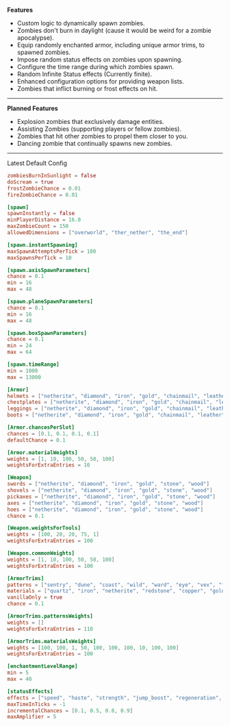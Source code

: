 **Features**
-   Custom logic to dynamically spawn zombies.
-   Zombies don't burn in daylight (cause it would be weird for a zombie apocalypse).
-   Equip randomly enchanted armor, including unique armor trims, to spawned zombies.
-   Impose random status effects on zombies upon spawning.
-   Configure the time range during which zombies spawn.
-   Random Infinite Status effects (Currently finite).
-   Enhanced configuration options for providing weapon lists.
-   Zombies that inflict burning or frost effects on hit.

---

**Planned Features**
-   Explosion zombies that exclusively damage entities.
-   Assisting Zombies (supporting players or fellow zombies).
-   Zombies that hit other zombies to propel them closer to you.
-   Dancing zombie that continually spawns new zombies.

---

Latest Default Config

```toml
zombiesBurnInSunlight = false
doScream = true
frostZombieChance = 0.01
fireZombieChance = 0.01

[spawn]
spawnInstantly = false
minPlayerDistance = 16.0
maxZombieCount = 150
allowedDimensions = ["overworld", "ther_nether", "the_end"]

[spawn.instantSpawning]
maxSpawnAttemptsPerTick = 100
maxSpawnsPerTick = 10

[spawn.axisSpawnParameters]
chance = 0.1
min = 16
max = 48

[spawn.planeSpawnParameters]
chance = 0.1
min = 16
max = 48

[spawn.boxSpawnParameters]
chance = 0.1
min = 24
max = 64

[spawn.timeRange]
min = 1000
max = 13000

[Armor]
helmets = ["netherite", "diamond", "iron", "gold", "chainmail", "leather", "turtle"]
chestplates = ["netherite", "diamond", "iron", "gold", "chainmail", "leather"]
leggings = ["netherite", "diamond", "iron", "gold", "chainmail", "leather"]
boots = ["netherite", "diamond", "iron", "gold", "chainmail", "leather"]

[Armor.chancesPerSlot]
chances = [0.1, 0.1, 0.1, 0.1]
defaultChance = 0.1

[Armor.materialWeights]
weights = [1, 10, 100, 50, 50, 100]
weightsForExtraEntries = 10

[Weapon]
swords = ["netherite", "diamond", "iron", "gold", "stone", "wood"]
shovels = ["netherite", "diamond", "iron", "gold", "stone", "wood"]
pickaxes = ["netherite", "diamond", "iron", "gold", "stone", "wood"]
axes = ["netherite", "diamond", "iron", "gold", "stone", "wood"]
hoes = ["netherite", "diamond", "iron", "gold", "stone", "wood"]
chance = 0.1

[Weapon.weightsForTools]
weights = [100, 20, 20, 75, 1]
weightsForExtraEntries = 100

[Weapon.commonWeights]
weights = [1, 10, 100, 50, 50, 100]
weightsForExtraEntries = 100

[ArmorTrims]
patterns = ["sentry", "dune", "coast", "wild", "ward", "eye", "vex", "tide", "snout", "rib", "spire"]
materials = ["quartz", "iron", "netherite", "redstone", "copper", "gold", "emerald", "diamond", "lapis", "amethyst"]
vanillaOnly = true
chance = 0.1

[ArmorTrims.patternsWeights]
weights = []
weightsForExtraEntries = 110

[ArmorTrims.materialsWeights]
weights = [100, 100, 1, 50, 100, 100, 100, 10, 100, 100]
weightsForExtraEntries = 100

[enchantmentLevelRange]
min = 5
max = 40

[statusEffects]
effects = ["speed", "haste", "strength", "jump_boost", "regeneration", "resistance", "fire_resistance", "water_breathing", "invisibility", "health_boost", "absorption", "saturation", "slow_falling", "conduit_power", "dolphins_grace"]
maxTimeInTicks = -1
incrementalChances = [0.1, 0.5, 0.8, 0.9]
maxAmplifier = 5
```
